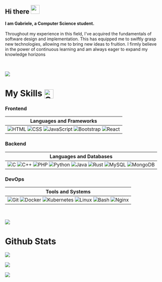 ## Hi there <img src="https://github.com/TheDudeThatCode/TheDudeThatCode/blob/master/Assets/Hi.gif" width="29px"> 
<strong> I am Gabriele, a Computer Science student. </strong> 
<br/><br/>
Throughout my experience in this field, I've acquired the fundamentals of software design and implementation. This has equipped me to swiftly grasp new technologies, allowing me to bring new ideas to fruition. I firmly believe in the power of continuous learning and am always eager to expand my knowledge horizons

<br /><br />
<img  src="https://user-images.githubusercontent.com/74038190/212284100-561aa473-3905-4a80-b561-0d28506553ee.gif">

# My Skills <img src="https://user-images.githubusercontent.com/74038190/212284087-bbe7e430-757e-4901-90bf-4cd2ce3e1852.gif" alt="GIF" width="30px" style="vertical-align:bottom">

### Frontend

| Languages and Frameworks |
|--------------------------|
| ![HTML](https://skillicons.dev/icons?i=html) ![CSS](https://skillicons.dev/icons?i=css) ![JavaScript](https://skillicons.dev/icons?i=js) ![Bootstrap](https://skillicons.dev/icons?i=bootstrap) ![React](https://skillicons.dev/icons?i=react) |

### Backend

| Languages and Databases |
|-------------------------|
| ![C](https://skillicons.dev/icons?i=c) ![C++](https://skillicons.dev/icons?i=cpp) ![PHP](https://skillicons.dev/icons?i=php) ![Python](https://skillicons.dev/icons?i=python) ![Java](https://skillicons.dev/icons?i=java) ![Rust](https://skillicons.dev/icons?i=rust) ![MySQL](https://skillicons.dev/icons?i=mysql) ![MongoDB](https://skillicons.dev/icons?i=mongodb) |

### DevOps

| Tools and Systems |
|-------------------|
| ![Git](https://skillicons.dev/icons?i=git) ![Docker](https://skillicons.dev/icons?i=docker) ![Kubernetes](https://skillicons.dev/icons?i=kubernetes) ![Linux](https://skillicons.dev/icons?i=linux) ![Bash](https://skillicons.dev/icons?i=bash) ![Nginx](https://skillicons.dev/icons?i=nginx) |

<br /><br />
<img  src="https://user-images.githubusercontent.com/74038190/212284100-561aa473-3905-4a80-b561-0d28506553ee.gif">

# Github Stats

![](https://github-readme-stats.vercel.app/api?username=gabrielemigliorinii&theme=dark&hide_border=false&include_all_commits=true&count_private=true)
<br/><br/>
![](https://github-readme-streak-stats.herokuapp.com/?user=gabrielemigliorinii&theme=dark&hide_border=false)
<br/><br/>
![](https://github-readme-stats.vercel.app/api/top-langs/?username=gabrielemigliorinii&theme=dark&hide_border=false&include_all_commits=true&count_private=true&layout=compact)

